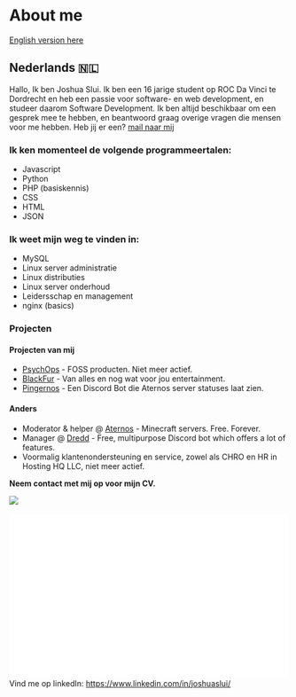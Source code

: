 # About me
[English version here](https://github.com/MiataBoy/MiataBoy/blob/main/en/intro.MD)

## **Nederlands 🇳🇱**
Hallo, Ik ben Joshua Slui. Ik ben een 16 jarige student op ROC Da Vinci te Dordrecht en heb een passie voor software- en web development, en studeer daarom Software Development. Ik ben altijd beschikbaar om een gesprek mee te hebben, en beantwoord graag overige vragen die mensen voor me hebben. Heb jij er een? [mail naar mij](mailto:joshuaslui0203@gmail.com)

### Ik ken momenteel de volgende programmeertalen:
- Javascript
- Python
- PHP (basiskennis)
- CSS
- HTML
- JSON

### Ik weet mijn weg te vinden in:
- MySQL
- Linux server administratie
- Linux distributies
- Linux server onderhoud
- Leidersschap en management
- nginx (basics)

### Projecten
#### Projecten van mij
- [PsychOps](https://psychops.eu) - FOSS producten. Niet meer actief.
- [BlackFur](https://github.com/BlackFurORG) - Van alles en nog wat voor jou entertainment.
- [Pingernos](https://github.com/PsychOps/serverpinger) - Een Discord Bot die Aternos server statuses laat zien.

#### Anders
- Moderator & helper @ [Aternos](https://aternos.org) - Minecraft servers. Free. Forever.
- Manager @ [Dredd](https://github.com/Dredd-bot/Dredd) - Free, multipurpose Discord bot which offers a lot of features.
- Voormalig klantenondersteuning en service, zowel als CHRO en HR in Hosting HQ LLC, niet meer actief.

**Neem contact met mij op voor mijn CV.**

![](https://github-readme-stats.vercel.app/api/wakatime?username=MiataBoy&theme=merko&hide_border=true&show_icons=True&layout=compact)
<!--
![My GitHub Stats](https://github-readme-stats.vercel.app/api?username=ScourgeTheHedgehog&show_icons=true&theme=tokyonight&hide_border=true)
-->
![](https://github.com/JoshuaSlui/github-stats/blob/master/generated/overview.svg)
Vind me op linkedIn:
https://www.linkedin.com/in/joshuaslui/
